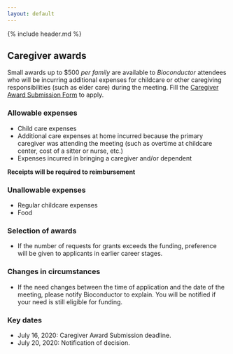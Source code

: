 ```yaml
---
layout: default
---
```


{% include header.md %}

## Caregiver awards

Small awards up to $500 _per family_ are available to _Bioconductor_ attendees
who will be incurring additional expenses for childcare or other caregiving responsibilities
(such as elder care) during the meeting. Fill the [Caregiver Award Submission Form](https://docs.google.com/forms/d/e/1FAIpQLSd2DPyob3vkZFbgtalIqzmZxg58P27qyP8iiivHxgrNTE5Puw/viewform) to apply.

### Allowable expenses

- Child care expenses
- Additional care expenses at home incurred because the primary caregiver was
attending the meeting (such as overtime at childcare center, cost of a sitter or nurse, etc.)
- Expenses incurred in bringing a caregiver and/or dependent

**Receipts will be required to reimbursement**

### Unallowable expenses

- Regular childcare expenses
- Food

### Selection of awards

- If the number of requests for grants exceeds the funding, preference will be given to 
applicants in earlier career stages.

### Changes in circumstances

- If the need changes between the time of application and the date of the meeting, please notify 
Bioconductor to explain. You will be notified if your need is still eligible for funding.

### Key dates

- July 16, 2020: Caregiver Award Submission deadline.
- July 20, 2020: Notification of decision.

